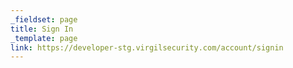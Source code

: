 ```yaml
---
_fieldset: page
title: Sign In
_template: page
link: https://developer-stg.virgilsecurity.com/account/signin
---
```

